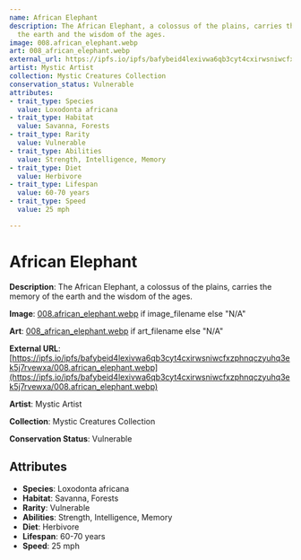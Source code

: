 ```yaml
---
name: African Elephant
description: The African Elephant, a colossus of the plains, carries the memory of
  the earth and the wisdom of the ages.
image: 008.african_elephant.webp
art: 008_african_elephant.webp
external_url: https://ipfs.io/ipfs/bafybeid4lexivwa6qb3cyt4cxirwsniwcfxzphnqczyuhq3ek5j7rvewxa/008.african_elephant.webp
artist: Mystic Artist
collection: Mystic Creatures Collection
conservation_status: Vulnerable
attributes:
- trait_type: Species
  value: Loxodonta africana
- trait_type: Habitat
  value: Savanna, Forests
- trait_type: Rarity
  value: Vulnerable
- trait_type: Abilities
  value: Strength, Intelligence, Memory
- trait_type: Diet
  value: Herbivore
- trait_type: Lifespan
  value: 60-70 years
- trait_type: Speed
  value: 25 mph

---
```


# African Elephant

**Description**: The African Elephant, a colossus of the plains, carries the memory of the earth and the wisdom of the ages.

**Image**: [008.african_elephant.webp](./008.african_elephant.webp) if image_filename else "N/A"

**Art**: [008_african_elephant.webp](./008_african_elephant.webp) if art_filename else "N/A"

**External URL**: [https://ipfs.io/ipfs/bafybeid4lexivwa6qb3cyt4cxirwsniwcfxzphnqczyuhq3ek5j7rvewxa/008.african_elephant.webp](https://ipfs.io/ipfs/bafybeid4lexivwa6qb3cyt4cxirwsniwcfxzphnqczyuhq3ek5j7rvewxa/008.african_elephant.webp)

**Artist**: Mystic Artist

**Collection**: Mystic Creatures Collection

**Conservation Status**: Vulnerable

## Attributes
- **Species**: Loxodonta africana
- **Habitat**: Savanna, Forests
- **Rarity**: Vulnerable
- **Abilities**: Strength, Intelligence, Memory
- **Diet**: Herbivore
- **Lifespan**: 60-70 years
- **Speed**: 25 mph
